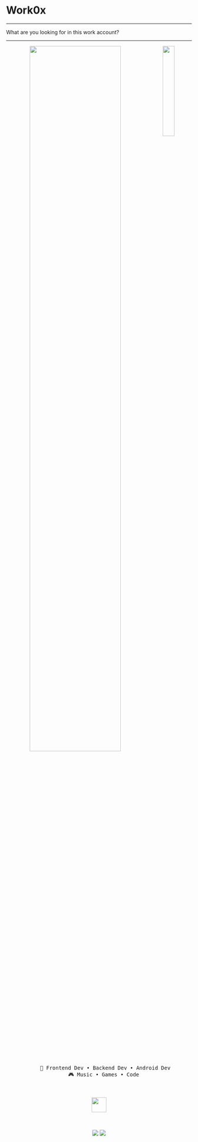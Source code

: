 # Work0x

---

What are you looking for in this work account?

---
<div align="center">
<img src="https://github.com/innng/innng/assets/26755058/5e0ce0fb-c544-4f8c-a307-5849165746d0" width="25%" align="right" />
<img src="https://readme-typing-svg.demolab.com?font=Inconsolata&weight=500&size=50&duration=4000&pause=300&color=A7A459&center=true&vCenter=true&multiline=true&repeat=false&random=false&width=1300&height=140&lines=Hi,+greetings+to+all+from+me+;I'm+AW.+a+tech+and+crypto+entusiast" width="70%" />
<br><br>
<pre>
    💼 Frontend Dev • Backend Dev • Android Dev
    🎮 Music • Games • Code 
</pre>
<br><br>
<img src="https://raw.githubusercontent.com/innng/innng/master/assets/kyubey.gif" height="40" />
<br><br><br>
    
[![](https://img.shields.io/badge/website-0a66c2)](https://wasivii.me)
[![](https://img.shields.io/badge/osu!-ff66ab)](https://osu.ppy.sh/users/35706188)
</div>
